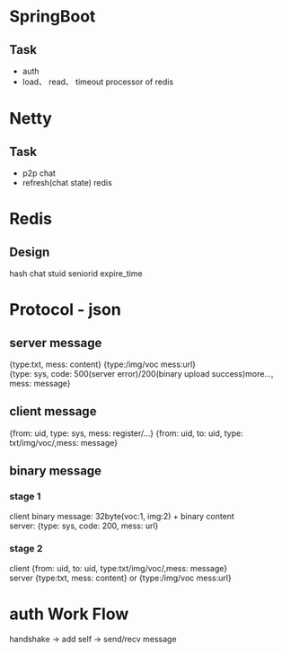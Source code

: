# SpringBoot
## Task
+ auth  
+ load、 read、 timeout processor of redis  

# Netty
## Task
+ p2p chat  
+ refresh(chat state) redis     

# Redis
## Design
hash chat stuid seniorid expire_time  

# Protocol - json

## server message
{type:txt, mess: content}
{type:/img/voc mess:url}  
{type: sys, code: 500(server error)/200(binary upload success)more..., mess: message}
## client message  
{from: uid, type: sys, mess: register/...}
{from: uid, to: uid, type: txt/img/voc/,mess: message}
## binary message
### stage 1
client binary message: 32byte(voc:1, img:2) + binary content   
server: {type: sys, code: 200, mess: url}  
### stage 2
client {from: uid, to: uid, type:txt/img/voc/,mess: message}  
server {type:txt, mess: content} or {type:/img/voc mess:url}  
 
# auth Work Flow
handshake -> add self -> send/recv message
  
